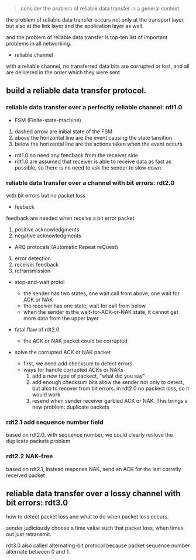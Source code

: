> consider the problem of reliable data transfer in a general context.

the problem of reliable data transfer occurs not only at the transport layer, but also at the link layer and the application layer as well.

and the problem of reliable data transfer is top-ten list of important problems in all networking.

- reliable channel

with a reliable channel, no transferred data bits are corrupted or lost, and all are delivered in the order which they were sent

## build a reliable data transfer protocol.

### reliable data transfer over a perfectly reliable channel: rdt1.0

- FSM (Finite-state-machine)
1. dashed arrow are initial state of the FSM
2. above the horizontal line are the event causing the state tansition
3. below the horizontal line are the actions taken when the event occurs

- rdt1.0 no need any feedback from the receiver side
- rdt1.0 are assumed that receiver is able to receive data as fast as possible, so there is no need to ask the sender to slow down.

### reliable data transfer over a channel with bit errors: rdt2.0

with bit errors but no packet loss

- feeback

feedback are needed when receive a bit error packet
1. positive acknowledgments
2. negative acknowledgments

- ARQ protocals (Automatic Repeat reQuest) 
1. error detection
2. receiver feedback
3. retransmission

- stop-and-wait protol
  - the sender has two states, one wait call from above, one wait for ACK or NAK
  - the receiver has one state, wait for call from below
  - when the sender in the wait-for-ACK-or-NAK state, it cannot get more data from the upper layer

- fatal flaw of rdt2.0
  - the ACK or NAK packet could be corrupted

- solve the corrupted ACK or NAK packet
  - first, we need add checksum to detect errors
  - ways for handle corrupted ACKs or NAKs
    1. add a new type of packect, "what did you say"
    2. add enough checksum bits allow the sender not only to detect, but also to recover from bit errors.
       in rdt2.0 no packect loss, so it would work
    3. resend
       when sender receiver garbled ACK or NAK.
       This brings a new problem: duplicate packets

### rdt2.1 add sequence number field

based on rdt2.0, with sequence number, we could clearly reslove the duplicate packets problem

### rdt2.2 NAK-free 

based on rdt2.1, instead respones NAK, send an ACK for the last corretly received packet

## reliable data transfer over a lossy channel with bit errors: rdt3.0

how to detect packet loss and what to do when packet loss occurs.

sender judiciously choose a time value such that packet loss, when times out just retransmit.

rdt3.0 also called alternating-bit protocol because packet sequence number alternate between 0 and 1.
       